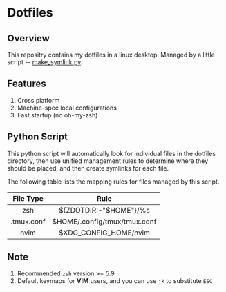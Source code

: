 # Dotfiles

## Overview

This repositry contains my dotfiles in a linux desktop. Managed by a
little script --
[make_symlink.py](https://github.com/inclyc/dotfiles/blob/master/make_symlink.py).

## Features

1. Cross platform
2. Machine-spec local configurations
3. Fast startup (no oh-my-zsh)
## Python Script

This python script will automatically look for individual files in the
dotfiles directory, then use unified management rules to determine where
they should be placed, and then create symlinks for each file.

The following table lists the mapping rules for files managed by this script.

<div align="center">

| File Type | Rule|
| :-----:   | :--:|
| zsh       | ${ZDOTDIR:-"$HOME"}/%s|
| .tmux.conf | $HOME/.config/tmux/tmux.conf |
| nvim | $XDG_CONFIG_HOME/nvim |

</div>

## Note

1. Recommended `zsh` version >= 5.9
2. Default keymaps for **VIM** users, and you can use `jk` to substitute `ESC`
